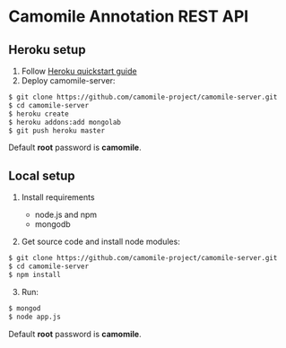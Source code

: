 # Camomile Annotation REST API

## Heroku setup

1. Follow [Heroku quickstart guide](https://devcenter.heroku.com/articles/quickstart)
2. Deploy camomile-server:

```bash
$ git clone https://github.com/camomile-project/camomile-server.git  
$ cd camomile-server  
$ heroku create  
$ heroku addons:add mongolab  
$ git push heroku master
``` 

Default **root** password is **camomile**.

## Local setup

1. Install requirements
    - node.js and npm
    - mongodb  

2. Get source code and install node modules:

```bash
$ git clone https://github.com/camomile-project/camomile-server.git  
$ cd camomile-server  
$ npm install  
```

3. Run:

```bash
$ mongod 
$ node app.js  
```

Default **root** password is **camomile**.
